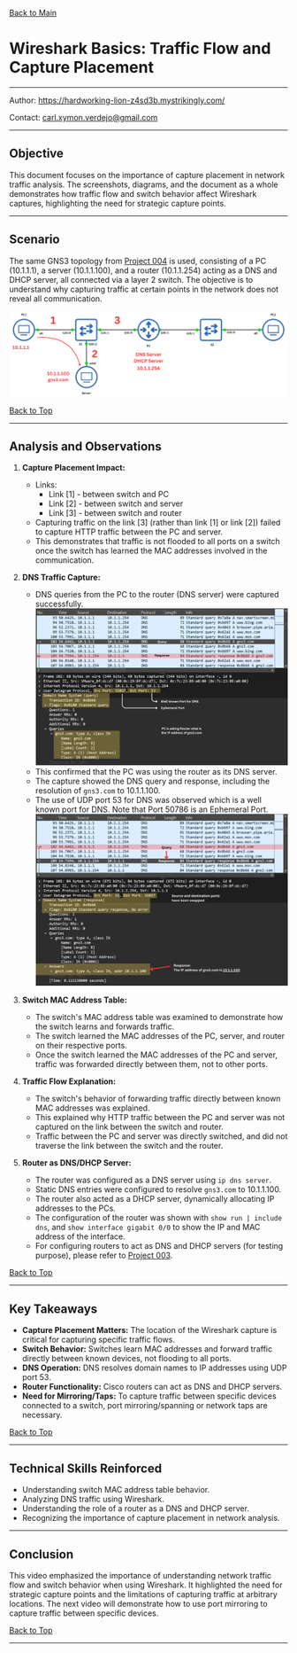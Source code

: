 <a name="top"></a>
[Back to Main](https://github.com/caxylive/Net_Projects/tree/main/README.md)

# Wireshark Basics: Traffic Flow and Capture Placement

---

Author: https://hardworking-lion-z4sd3b.mystrikingly.com/

Contact: carl.xymon.verdejo@gmail.com

---

## Objective

This document focuses on the importance of capture placement in network traffic analysis. The screenshots, diagrams, and the document as a whole demonstrates how traffic flow and switch behavior affect Wireshark captures, highlighting the need for strategic capture points.

---

## Scenario

The same GNS3 topology from [Project 004](https://github.com/caxylive/Net_Projects/tree/main/projects/004%20-%20Wireshark%20Basics%20-%20Analyzing%20HTTP%20Traffic/README.md) is used, consisting of a PC (10.1.1.1), a server (10.1.1.100), and a router (10.1.1.254) acting as a DNS and DHCP server, all connected via a layer 2 switch. The objective is to understand why capturing traffic at certain points in the network does not reveal all communication.

![Network Topology Overview](screenshot/topology.png)

[Back to Top](#top)

---

## Analysis and Observations

1.  **Capture Placement Impact:**
    * Links:
       * Link [1] - between switch and PC
       * Link [2] - between switch and server
       * Link [3] - between switch and router
    * Capturing traffic on the link [3] (rather than link [1] or link [2]) failed to capture HTTP traffic between the PC and server.
    * This demonstrates that traffic is not flooded to all ports on a switch once the switch has learned the MAC addresses involved in the communication.
3.  **DNS Traffic Capture:**
    * DNS queries from the PC to the router (DNS server) were captured successfully.
    ![DNS Queries from PC to Router](screenshot/dns-query-pc-to-router.png)
    * This confirmed that the PC was using the router as its DNS server. 
    * The capture showed the DNS query and response, including the resolution of `gns3.com` to 10.1.1.100.
    * The use of UDP port 53 for DNS was observed which is a well known port for DNS. Note that Port 50786 is an Ephemeral Port.
    ![DNS Response from Router to PC](screenshot/dns-response-router-to-pc.png)

4.  **Switch MAC Address Table:**
    * The switch's MAC address table was examined to demonstrate how the switch learns and forwards traffic.
    * The switch learned the MAC addresses of the PC, server, and router on their respective ports.
    * Once the switch learned the MAC addresses of the PC and server, traffic was forwarded directly between them, not to other ports.
5.  **Traffic Flow Explanation:**
    * The switch's behavior of forwarding traffic directly between known MAC addresses was explained.
    * This explained why HTTP traffic between the PC and server was not captured on the link between the switch and router.
    * Traffic between the PC and server was directly switched, and did not traverse the link between the switch and the router.
6.  **Router as DNS/DHCP Server:**
    * The router was configured as a DNS server using `ip dns server`.
    * Static DNS entries were configured to resolve `gns3.com` to 10.1.1.100.
    * The router also acted as a DHCP server, dynamically allocating IP addresses to the PCs.
    * The configuration of the router was shown with `show run | include dns`, and `show interface gigabit 0/0` to show the IP and MAC address of the interface.
    * For configuring routers to act as DNS and DHCP servers (for testing purpose), please refer to [Project 003](https://github.com/caxylive/Net_Projects/blob/main/projects/003%20-%20Inter-Site%20Connectivity%20Using%20EIGRP%20in%20a%20Subnetted%20Network/README.md).

[Back to Top](#top)

---

## Key Takeaways

* **Capture Placement Matters:** The location of the Wireshark capture is critical for capturing specific traffic flows.
* **Switch Behavior:** Switches learn MAC addresses and forward traffic directly between known devices, not flooding to all ports.
* **DNS Operation:** DNS resolves domain names to IP addresses using UDP port 53.
* **Router Functionality:** Cisco routers can act as DNS and DHCP servers.
* **Need for Mirroring/Taps:** To capture traffic between specific devices connected to a switch, port mirroring/spanning or network taps are necessary.

[Back to Top](#top)

---

## Technical Skills Reinforced

* Understanding switch MAC address table behavior.
* Analyzing DNS traffic using Wireshark.
* Understanding the role of a router as a DNS and DHCP server.
* Recognizing the importance of capture placement in network analysis.

---

## Conclusion

This video emphasized the importance of understanding network traffic flow and switch behavior when using Wireshark. It highlighted the need for strategic capture points and the limitations of capturing traffic at arbitrary locations. The next video will demonstrate how to use port mirroring to capture traffic between specific devices.

[Back to Top](#top)

---
